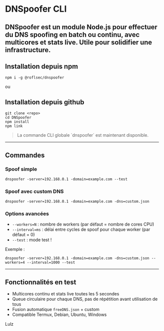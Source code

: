 # DNSpoofer CLI

DNSpoofer est un module Node.js pour effectuer du DNS spoofing en batch ou continu, avec multicores et stats live.
Utile pour solidifier une infrastructure.
---

## Installation depuis npm
```
npm i -g @roflsec/dnspoofer
```

ou

## Installation depuis github

```
git clone <repo>
cd DNSpoofer
npm install
npm link
```

> La commande CLI globale \`dnspoofer\` est maintenant disponible.

---

## Commandes

### Spoof simple
```
dnspoofer -server=192.168.0.1 -domain=example.com --test
```

### Spoof avec custom DNS
```
dnspoofer -server=192.168.0.1 -domain=example.com -dns=custom.json
```

### Options avancées
- `--workers=N` : nombre de workers (par défaut = nombre de cores CPU)
- `--interval=ms` : délai entre cycles de spoof pour chaque worker (par défaut = 0)
- `--test` : mode test !

Exemple :
```
dnspoofer -server=192.168.0.1 -domain=example.com -dns=custom.json --workers=4 --interval=1000 --test
```

---

## Fonctionnalités en test

- Multicores continu et stats live toutes les 5 secondes  
- Queue circulaire pour chaque DNS, pas de répétition avant utilisation de tous  
- Fusion automatique `freeDNS.json` + custom
- Compatible Termux, Debian, Ubuntu, Windows

Lulz

